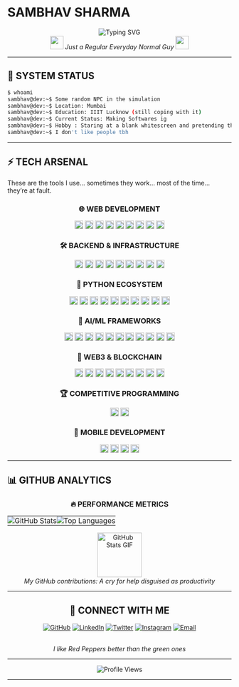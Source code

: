 #                             SAMBHAV SHARMA



<div align="center"> <img src="https://readme-typing-svg.herokuapp.com?font=Fira+Code&duration=3000&pause=1000&color=08872B&center=true&vCenter=true&width=600&lines=Full+Stack+Web+Developer;AI%2FML+Engineer;Competitive+Programmer;Sophomore+at+IIIT+Lucknow;From+Mumbai%2C+India;Just+an+everyday+normal+guy;No+idea+why+you+should+care" alt="Typing SVG" /> </div>

<div align="center">
  <img src="https://media.giphy.com/media/hvRJCLFzcasrR4ia7z/giphy.gif" width="30px"/>
  <em>Just a Regular Everyday Normal Guy</em>
  <img src="https://media.giphy.com/media/hvRJCLFzcasrR4ia7z/giphy.gif" width="30px"/>
</div>

---

## 🚀 SYSTEM STATUS

```bash
$ whoami
sambhav@dev:~$ Some random NPC in the simulation
sambhav@dev:~$ Location: Mumbai
sambhav@dev:~$ Education: IIIT Lucknow (still coping with it)
sambhav@dev:~$ Current Status: Making Softwares ig
sambhav@dev:~$ Hobby : Staring at a blank whitescreen and pretending that my work matters
sambhav@dev:~$ I don't like people tbh
```


---

## ⚡ TECH ARSENAL

These are the tools I use... sometimes they work... most of the time... they’re at fault.

<div align="center">

### 🌐 WEB DEVELOPMENT

<img src="https://img.shields.io/badge/Next.js-000000?style=for-the-badge&logo=nextdotjs&logoColor=white" height="19"/>
<img src="https://img.shields.io/badge/React-20232A?style=for-the-badge&logo=react&logoColor=61DAFB" height="19"/>
<img src="https://img.shields.io/badge/GSAP-88CE02?style=for-the-badge&logo=greensock&logoColor=white" height="19"/>
<img src="https://img.shields.io/badge/Lenis-000000?style=for-the-badge&logo=none&logoColor=white" height="19"/>
<img src="https://img.shields.io/badge/Three.js-000000?style=for-the-badge&logo=threedotjs&logoColor=white" height="19"/>
<img src="https://img.shields.io/badge/Tailwind_CSS-06B6D4?style=for-the-badge&logo=tailwindcss&logoColor=white" height="19"/>

<img src="https://img.shields.io/badge/Redux-764ABC?style=for-the-badge&logo=redux&logoColor=white" height="19"/>
<img src="https://img.shields.io/badge/TypeScript-3178C6?style=for-the-badge&logo=typescript&logoColor=white" height="19"/>
<img src="https://img.shields.io/badge/Framer_Motion-0055FF?style=for-the-badge&logo=framer&logoColor=white" height="19"/>


### 🛠️ BACKEND & INFRASTRUCTURE

<img src="https://img.shields.io/badge/Node.js-339933?style=for-the-badge&logo=nodedotjs&logoColor=white" height="19"/>
<img src="https://img.shields.io/badge/Express.js-000000?style=for-the-badge&logo=express&logoColor=white" height="19"/>
<img src="https://img.shields.io/badge/MongoDB-4EA94B?style=for-the-badge&logo=mongodb&logoColor=white" height="19"/>
<img src="https://img.shields.io/badge/Redis-DC382D?style=for-the-badge&logo=redis&logoColor=white" height="19"/>
<img src="https://img.shields.io/badge/PostgreSQL-4169E1?style=for-the-badge&logo=postgresql&logoColor=white" height="19"/>
<img src="https://img.shields.io/badge/Nginx-009639?style=for-the-badge&logo=nginx&logoColor=white" height="19"/>
<img src="https://img.shields.io/badge/Docker-2496ED?style=for-the-badge&logo=docker&logoColor=white" height="19"/>
<img src="https://img.shields.io/badge/Socket.io-010101?style=for-the-badge&logo=socketdotio&logoColor=white" height="19"/>
<img src="https://img.shields.io/badge/Prisma-2D3748?style=for-the-badge&logo=prisma&logoColor=white" height="19"/>




### 🐍 PYTHON ECOSYSTEM

<img src="https://img.shields.io/badge/Django-092E20?style=for-the-badge&logo=django&logoColor=white" height="19"/>
<img src="https://img.shields.io/badge/Flask-000000?style=for-the-badge&logo=flask&logoColor=white" height="19"/>
<img src="https://img.shields.io/badge/FastAPI-009688?style=for-the-badge&logo=fastapi&logoColor=white" height="19"/>
<img src="https://img.shields.io/badge/Pandas-150458?style=for-the-badge&logo=pandas&logoColor=white" height="19"/>
<img src="https://img.shields.io/badge/Numpy-013243?style=for-the-badge&logo=numpy&logoColor=white" height="19"/>
<img src="https://img.shields.io/badge/Tkinter-3776AB?style=for-the-badge&logo=python&logoColor=white" height="19"/>
<img src="https://img.shields.io/badge/Pygame-3776AB?style=for-the-badge&logo=python&logoColor=white" height="19"/>
<img src="https://img.shields.io/badge/BeautifulSoup-4B8BBE?style=for-the-badge&logo=python&logoColor=white" height="19"/>
<img src="https://img.shields.io/badge/Scrapy-231F20?style=for-the-badge&logo=scrapy&logoColor=white" height="19"/>
<img src="https://img.shields.io/badge/OpenCV-5C3EE8?style=for-the-badge&logo=opencv&logoColor=white" height="19"/>


### 🤖 AI/ML FRAMEWORKS

<img src="https://img.shields.io/badge/TensorFlow-FF6F00?style=for-the-badge&logo=tensorflow&logoColor=white" height="19"/>
<img src="https://img.shields.io/badge/PyTorch-EE4C2C?style=for-the-badge&logo=pytorch&logoColor=white" height="19"/>
<img src="https://img.shields.io/badge/Scikit--Learn-F7931E?style=for-the-badge&logo=scikit-learn&logoColor=white" height="19"/>
<img src="https://img.shields.io/badge/Matplotlib-11557C?style=for-the-badge&logo=python&logoColor=white" height="19"/>
<img src="https://img.shields.io/badge/Seaborn-388E3C?style=for-the-badge&logo=python&logoColor=white" height="19"/>
<img src="https://img.shields.io/badge/Keras-D00000?style=for-the-badge&logo=keras&logoColor=white" height="19"/>
<img src="https://img.shields.io/badge/OpenAI-412991?style=for-the-badge&logo=openai&logoColor=white" height="19"/>
<img src="https://img.shields.io/badge/HuggingFace-FCC624?style=for-the-badge&logo=huggingface&logoColor=black" height="19"/>
<img src="https://img.shields.io/badge/LightGBM-9ACD32?style=for-the-badge&logo=lightgbm&logoColor=white" height="19"/>
<img src="https://img.shields.io/badge/XGBoost-EC6B23?style=for-the-badge&logo=xgboost&logoColor=white" height="19"/>
<img src="https://img.shields.io/badge/MLflow-0194E2?style=for-the-badge&logo=mlflow&logoColor=white" height="19"/>


### 🔗 WEB3 & BLOCKCHAIN

<img src="https://img.shields.io/badge/Solidity-363636?style=for-the-badge&logo=solidity&logoColor=white" height="19"/>
<img src="https://img.shields.io/badge/Hardhat-FFF100?style=for-the-badge&logo=hardhat&logoColor=black" height="19"/>
<img src="https://img.shields.io/badge/Web3.js-F16822?style=for-the-badge&logo=web3dotjs&logoColor=white" height="19"/>
<img src="https://img.shields.io/badge/Ethers.js-5C3EE8?style=for-the-badge&logo=ethers&logoColor=white" height="19"/>
<img src="https://img.shields.io/badge/IPFS-65C2CB?style=for-the-badge&logo=ipfs&logoColor=white" height="19"/>
<img src="https://img.shields.io/badge/Metamask-F6851B?style=for-the-badge&logo=metamask&logoColor=white" height="19"/>
<img src="https://img.shields.io/badge/Chainlink-375BD2?style=for-the-badge&logo=chainlink&logoColor=white" height="19"/>
<img src="https://img.shields.io/badge/Polygon-8247E5?style=for-the-badge&logo=polygon&logoColor=white" height="19"/>
<img src="https://img.shields.io/badge/OpenZeppelin-4E5EE4?style=for-the-badge&logo=openzeppelin&logoColor=white" height="19"/>


### 🏆 COMPETITIVE PROGRAMMING

<img src="https://img.shields.io/badge/C++-00599C?style=for-the-badge&logo=cplusplus&logoColor=white" height="19"/>
<img src="https://img.shields.io/badge/C-A8B9CC?style=for-the-badge&logo=c&logoColor=white" height="19"/>


### 📱 MOBILE DEVELOPMENT

<img src="https://img.shields.io/badge/React_Native-20232A?style=for-the-badge&logo=react&logoColor=61DAFB" height="19"/>
<img src="https://img.shields.io/badge/Expo-1B1F26?style=for-the-badge&logo=expo&logoColor=white" height="19"/>
<img src="https://img.shields.io/badge/Redux-764ABC?style=for-the-badge&logo=redux&logoColor=white" height="19"/>
<img src="https://img.shields.io/badge/React_Navigation-007ACC?style=for-the-badge&logo=react-navigation&logoColor=white" height="19"/>

</div>

---

## 📊 GITHUB ANALYTICS

<div align="center">
  
### 🔥 **PERFORMANCE METRICS**
  
<table>
  <tr>
    <td align="center" style="padding: 0; border: none;">
      <img src="https://github-readme-stats.vercel.app/api?username=sambhavgsharma&show_icons=true&theme=tokyonight&include_all_commits=true&count_private=true&hide_border=true&bg_color=0D1117" alt="GitHub Stats" />
    </td>
    <td align="center" style="padding: 0; border: none;">
      <img src="https://github-readme-stats.vercel.app/api/top-langs/?username=sambhavgsharma&layout=compact&theme=tokyonight&hide_border=true&bg_color=0D1117" alt="Top Languages" />
    </td>
  </tr>
</table>


<div align="center">
  <img src="https://media.giphy.com/media/du3J3cXyzhj75IOgvA/giphy.gif" width="100" alt="GitHub Stats GIF"/>
  <br>
  <em>My GitHub contributions: A cry for help disguised as productivity</em>
</div>

---

## 🔗 CONNECT WITH ME

<div align="center">
  
[![GitHub](https://img.shields.io/badge/GitHub-100000?style=for-the-badge&logo=github&logoColor=white)](https://github.com/sambhavgsharma)
[![LinkedIn](https://img.shields.io/badge/LinkedIn-0077B5?style=for-the-badge&logo=linkedin&logoColor=white)](https://www.linkedin.com/in/sambhav-sharma-680403324/)
[![Twitter](https://img.shields.io/badge/Twitter-1DA1F2?style=for-the-badge&logo=twitter&logoColor=white)](https://x.com/sambhavgsharma)
[![Instagram](https://img.shields.io/badge/Instagram-E4405F?style=for-the-badge&logo=instagram&logoColor=white)](https://www.instagram.com/sambhavgsharma/)
[![Email](https://img.shields.io/badge/Email-D14836?style=for-the-badge&logo=gmail&logoColor=white)](mailto:sambhavgsharma70@gmail.com)

<br>
<em>I like Red Peppers better than the green ones</em>

</div>

---


<div align="center">
  <img src="https://komarev.com/ghpvc/?username=sambhavgsharma&label=Profile%20views&color=0e75b6&style=flat" alt="Profile Views" />
</div>

---

